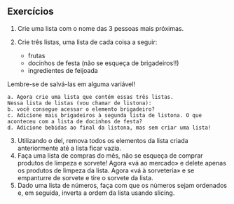 <h2>Exercícios</h2>

1. Crie uma lista com o nome das 3 pessoas mais próximas.
2. Crie três listas, uma lista de cada coisa a seguir:
  
   - frutas
   - docinhos de festa (não se esqueça de brigadeiros!!)
   - ingredientes de feijoada
  
Lembre-se de salvá-las em alguma variável!
 
    a. Agora crie uma lista que contém essas três listas.
    Nessa lista de listas (vou chamar de listona):
    b. você consegue acessar o elemento brigadeiro?
    c. Adicione mais brigadeiros à segunda lista de listona. O que aconteceu com a lista de docinhos de festa?
    d. Adicione bebidas ao final da listona, mas sem criar uma lista!
   
3. Utilizando o del, remova todos os elementos da lista criada anteriormente até a lista ficar vazia.
4. Faça uma lista de compras do mês, não se esqueça de comprar produtos de limpeza e sorvete!
Agora «vá ao mercado» e delete apenas os produtos de limpeza da lista.
Agora «vá à sorveteria» e se empanturre de sorvete e tire o sorvete da lista.
5. Dado uma lista de números, faça com que os números sejam ordenados e, em seguida, inverta a ordem da lista
usando slicing.

